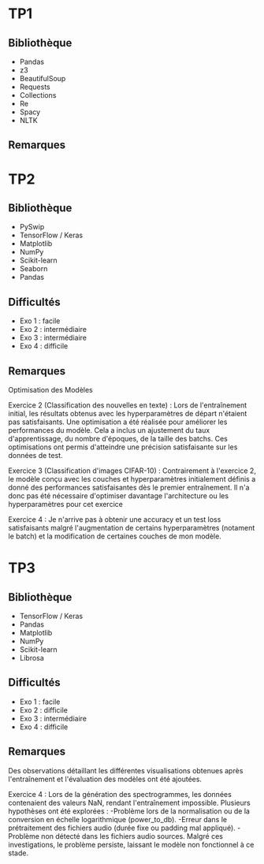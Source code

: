 # TP1

## Bibliothèque

- Pandas 
- z3
- BeautifulSoup
- Requests
- Collections 
-  Re
- Spacy
- NLTK

## Remarques 

# TP2

## Bibliothèque

- PySwip
- TensorFlow / Keras
- Matplotlib
- NumPy
- Scikit-learn
- Seaborn
- Pandas

## Difficultés

- Exo 1 : facile
- Exo 2 : intermédiaire 
- Exo 3 : intermédiaire
- Exo 4 : difficile 

## Remarques

Optimisation des Modèles

Exercice 2 (Classification des nouvelles en texte) :
Lors de l'entraînement initial, les résultats obtenus avec les hyperparamètres de départ n'étaient pas satisfaisants. Une optimisation a été réalisée pour améliorer les performances du modèle. Cela a inclus un ajustement du taux d'apprentissage, du nombre d'époques, de la taille des batchs. Ces optimisations ont permis d'atteindre une précision satisfaisante sur les données de test.

Exercice 3 (Classification d'images CIFAR-10) :
Contrairement à l'exercice 2, le modèle conçu avec les couches et hyperparamètres initialement définis a donné des performances satisfaisantes dès le premier entraînement. Il n'a donc pas été nécessaire d'optimiser davantage l'architecture ou les hyperparamètres pour cet exercice

Exercice 4 :
Je n'arrive pas à obtenir une accuracy et un test loss satisfaisants malgré l'augmentation de certains hyperparamètres (notament le batch) et la modification de certaines couches de mon modèle.

# TP3

## Bibliothèque

- TensorFlow / Keras
- Pandas
- Matplotlib
- NumPy
- Scikit-learn
- Librosa

## Difficultés

- Exo 1 : facile
- Exo 2 : difficile
- Exo 3 : intermédiaire
- Exo 4 : difficile 

## Remarques

Des observations détaillant les différentes visualisations obtenues après l'entraînement et l'évaluation des modèles ont été ajoutées.

Exercice 4 : 
Lors de la génération des spectrogrammes, les données contenaient des valeurs NaN, rendant l'entraînement impossible. 
Plusieurs hypothèses ont été explorées :
-Problème lors de la normalisation ou de la conversion en échelle logarithmique (power_to_db).
-Erreur dans le prétraitement des fichiers audio (durée fixe ou padding mal appliqué).
-Problème non détecté dans les fichiers audio sources.
Malgré ces investigations, le problème persiste, laissant le modèle non fonctionnel à ce stade.